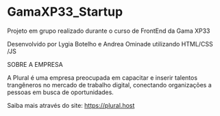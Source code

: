 # GamaXP33_Startup
Projeto em grupo realizado durante o curso de FrontEnd da Gama XP33

Desenvolvido por Lygia Botelho e Andrea Ominade utilizando HTML/CSS /JS



SOBRE A EMPRESA

A Plural é uma empresa preocupada em capacitar e inserir talentos trangêneros no mercado de trabalho digital, conectando organizações a pessoas em busca de oportunidades.

Saiba mais através do site: https://plural.host
